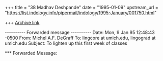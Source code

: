 +++
title = "38 Madhav Deshpande"
date = "1995-01-09"
upstream_url = "https://list.indology.info/pipermail/indology/1995-January/001750.html"

+++
[Archive link](https://list.indology.info/pipermail/indology/1995-January/001750.html)



---------- Forwarded message ----------
Date: Mon, 9 Jan 95 12:48:43 -0500
From: Michel A.F. DeGraff <degraff at ling.lsa.umich.edu>
To: lingcore at umich.edu, lingograd at umich.edu
Subject: To lighten up this first week of classes


*** Forwarded Message:




